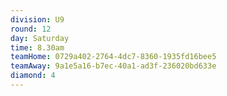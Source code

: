 ```yaml
---
division: U9
round: 12
day: Saturday
time: 8.30am
teamHome: 0729a402-2764-4dc7-8360-1935fd16bee5
teamAway: 9a1e5a16-b7ec-40a1-ad3f-236020bd633e
diamond: 4
---
```

